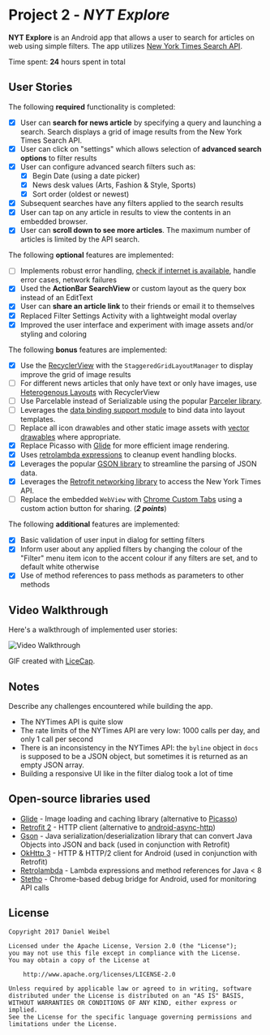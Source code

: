 # Project 2 - *NYT Explore*

**NYT Explore** is an Android app that allows a user to search for articles on web using simple filters. The app utilizes [New York Times Search API](http://developer.nytimes.com/docs/read/article_search_api_v2).

Time spent: **24** hours spent in total

## User Stories

The following **required** functionality is completed:

* [x] User can **search for news article** by specifying a query and launching a search. Search displays a grid of image results from the New York Times Search API.
* [x] User can click on "settings" which allows selection of **advanced search options** to filter results
* [x] User can configure advanced search filters such as:
  * [x] Begin Date (using a date picker)
  * [x] News desk values (Arts, Fashion & Style, Sports)
  * [x] Sort order (oldest or newest)
* [x] Subsequent searches have any filters applied to the search results
* [x] User can tap on any article in results to view the contents in an embedded browser.
* [x] User can **scroll down to see more articles**. The maximum number of articles is limited by the API search.

The following **optional** features are implemented:

* [ ] Implements robust error handling, [check if internet is available](http://guides.codepath.com/android/Sending-and-Managing-Network-Requests#checking-for-network-connectivity), handle error cases, network failures
* [x] Used the **ActionBar SearchView** or custom layout as the query box instead of an EditText
* [x] User can **share an article link** to their friends or email it to themselves
* [x] Replaced Filter Settings Activity with a lightweight modal overlay
* [x] Improved the user interface and experiment with image assets and/or styling and coloring

The following **bonus** features are implemented:

* [x] Use the [RecyclerView](http://guides.codepath.com/android/Using-the-RecyclerView) with the `StaggeredGridLayoutManager` to display improve the grid of image results
* [ ] For different news articles that only have text or only have images, use [Heterogenous Layouts](http://guides.codepath.com/android/Heterogenous-Layouts-inside-RecyclerView) with RecyclerView
* [ ] Use Parcelable instead of Serializable using the popular [Parceler library](http://guides.codepath.com/android/Using-Parceler).
* [ ] Leverages the [data binding support module](http://guides.codepath.com/android/Applying-Data-Binding-for-Views) to bind data into layout templates.
* [ ] Replace all icon drawables and other static image assets with [vector drawables](http://guides.codepath.com/android/Drawables#vector-drawables) where appropriate.
* [x] Replace Picasso with [Glide](http://inthecheesefactory.com/blog/get-to-know-glide-recommended-by-google/en) for more efficient image rendering.
* [x] Uses [retrolambda expressions](http://guides.codepath.com/android/Lambda-Expressions) to cleanup event handling blocks.
* [x] Leverages the popular [GSON library](http://guides.codepath.com/android/Using-Android-Async-Http-Client#decoding-with-gson-library) to streamline the parsing of JSON data.
* [x] Leverages the [Retrofit networking library](http://guides.codepath.com/android/Consuming-APIs-with-Retrofit) to access the New York Times API.
* [ ] Replace the embedded `WebView` with [Chrome Custom Tabs](http://guides.codepath.com/android/Chrome-Custom-Tabs) using a custom action button for sharing. (_**2 points**_)

The following **additional** features are implemented:

* [x] Basic validation of user input in dialog for setting filters
* [x] Inform user about any applied filters by changing the colour of the "Filter" menu item icon to the accent colour if any filters are set, and to default white otherwise
* [x] Use of method references to pass methods as parameters to other methods

## Video Walkthrough

Here's a walkthrough of implemented user stories:

![Video Walkthrough](assets/walkthrough.gif)

GIF created with [LiceCap](http://www.cockos.com/licecap/).

## Notes

Describe any challenges encountered while building the app.

- The NYTimes API is quite slow
- The rate limits of the NYTimes API are very low: 1000 calls per day, and only 1 call per second
- There is an inconsistency in the NYTimes API: the `byline` object in `docs` is supposed to be a JSON object, but sometimes it is returned as an empty JSON array.
- Building a responsive UI like in the filter dialog took a lot of time

## Open-source libraries used

- [Glide](https://github.com/bumptech/glide) - Image loading and caching library (alternative to [Picasso](http://square.github.io/picasso/))
- [Retrofit 2](https://square.github.io/retrofit/) - HTTP client (alternative to [android-async-http](http://loopj.com/android-async-http/))
- [Gson](https://github.com/google/gson) - Java serialization/deserialization library that can convert Java Objects into JSON and back (used in conjunction with Retrofit)
- [OkHttp 3](http://square.github.io/okhttp/) - HTTP & HTTP/2 client for Android (used in conjunction with Retrofit)
- [Retrolambda](https://github.com/evant/gradle-retrolambda) - Lambda expressions and method references for Java < 8
- [Stetho](http://facebook.github.io/stetho/) - Chrome-based debug bridge for Android, used for monitoring API calls

## License

    Copyright 2017 Daniel Weibel

    Licensed under the Apache License, Version 2.0 (the "License");
    you may not use this file except in compliance with the License.
    You may obtain a copy of the License at

        http://www.apache.org/licenses/LICENSE-2.0

    Unless required by applicable law or agreed to in writing, software
    distributed under the License is distributed on an "AS IS" BASIS,
    WITHOUT WARRANTIES OR CONDITIONS OF ANY KIND, either express or implied.
    See the License for the specific language governing permissions and
    limitations under the License.
